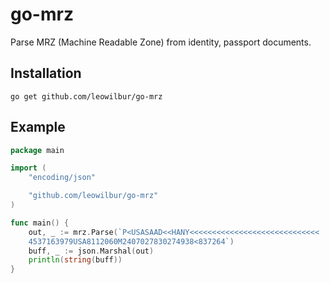 # go-mrz
Parse MRZ (Machine Readable Zone) from identity, passport documents.

## Installation
```
go get github.com/leowilbur/go-mrz
```
## Example

```go
package main

import (
	"encoding/json"

	"github.com/leowilbur/go-mrz"
)

func main() {
	out, _ := mrz.Parse(`P<USASAAD<<HANY<<<<<<<<<<<<<<<<<<<<<<<<<<<<<
	4537163979USA8112060M2407027830274938<837264`)
	buff, _ := json.Marshal(out)
	println(string(buff))
}
```
